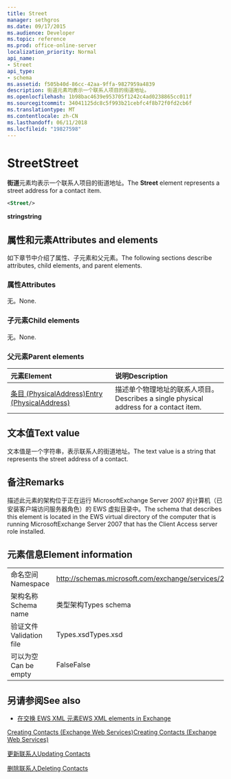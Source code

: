 ```yaml
---
title: Street
manager: sethgros
ms.date: 09/17/2015
ms.audience: Developer
ms.topic: reference
ms.prod: office-online-server
localization_priority: Normal
api_name:
- Street
api_type:
- schema
ms.assetid: f505b40d-86cc-42aa-9ffa-9827959a4839
description: 街道元素均表示一个联系人项目的街道地址。
ms.openlocfilehash: 1b98bac4639e953705f1242c4ad0238865cc011f
ms.sourcegitcommit: 34041125dc8c5f993b21cebfc4f8b72f0fd2cb6f
ms.translationtype: MT
ms.contentlocale: zh-CN
ms.lasthandoff: 06/11/2018
ms.locfileid: "19827598"
---
```

# <a name="street"></a><span data-ttu-id="83338-103">Street</span><span class="sxs-lookup"><span data-stu-id="83338-103">Street</span></span>

<span data-ttu-id="83338-104">**街道**元素均表示一个联系人项目的街道地址。</span><span class="sxs-lookup"><span data-stu-id="83338-104">The **Street** element represents a street address for a contact item.</span></span> 
  
```xml
<Street/>
```

 <span data-ttu-id="83338-105">**string**</span><span class="sxs-lookup"><span data-stu-id="83338-105">**string**</span></span>
## <a name="attributes-and-elements"></a><span data-ttu-id="83338-106">属性和元素</span><span class="sxs-lookup"><span data-stu-id="83338-106">Attributes and elements</span></span>

<span data-ttu-id="83338-107">如下章节中介绍了属性、子元素和父元素。</span><span class="sxs-lookup"><span data-stu-id="83338-107">The following sections describe attributes, child elements, and parent elements.</span></span>
  
### <a name="attributes"></a><span data-ttu-id="83338-108">属性</span><span class="sxs-lookup"><span data-stu-id="83338-108">Attributes</span></span>

<span data-ttu-id="83338-109">无。</span><span class="sxs-lookup"><span data-stu-id="83338-109">None.</span></span>
  
### <a name="child-elements"></a><span data-ttu-id="83338-110">子元素</span><span class="sxs-lookup"><span data-stu-id="83338-110">Child elements</span></span>

<span data-ttu-id="83338-111">无。</span><span class="sxs-lookup"><span data-stu-id="83338-111">None.</span></span>
  
### <a name="parent-elements"></a><span data-ttu-id="83338-112">父元素</span><span class="sxs-lookup"><span data-stu-id="83338-112">Parent elements</span></span>

|<span data-ttu-id="83338-113">**元素**</span><span class="sxs-lookup"><span data-stu-id="83338-113">**Element**</span></span>|<span data-ttu-id="83338-114">**说明**</span><span class="sxs-lookup"><span data-stu-id="83338-114">**Description**</span></span>|
|:-----|:-----|
|[<span data-ttu-id="83338-115">条目 (PhysicalAddress)</span><span class="sxs-lookup"><span data-stu-id="83338-115">Entry (PhysicalAddress)</span></span>](entry-physicaladdress.md) <br/> |<span data-ttu-id="83338-116">描述单个物理地址的联系人项目。</span><span class="sxs-lookup"><span data-stu-id="83338-116">Describes a single physical address for a contact item.</span></span>  <br/> |
   
## <a name="text-value"></a><span data-ttu-id="83338-117">文本值</span><span class="sxs-lookup"><span data-stu-id="83338-117">Text value</span></span>

<span data-ttu-id="83338-118">文本值是一个字符串，表示联系人的街道地址。</span><span class="sxs-lookup"><span data-stu-id="83338-118">The text value is a string that represents the street address of a contact.</span></span>
  
## <a name="remarks"></a><span data-ttu-id="83338-119">备注</span><span class="sxs-lookup"><span data-stu-id="83338-119">Remarks</span></span>

<span data-ttu-id="83338-120">描述此元素的架构位于正在运行 MicrosoftExchange Server 2007 的计算机（已安装客户端访问服务器角色）的 EWS 虚拟目录中。</span><span class="sxs-lookup"><span data-stu-id="83338-120">The schema that describes this element is located in the EWS virtual directory of the computer that is running MicrosoftExchange Server 2007 that has the Client Access server role installed.</span></span>
  
## <a name="element-information"></a><span data-ttu-id="83338-121">元素信息</span><span class="sxs-lookup"><span data-stu-id="83338-121">Element information</span></span>

|||
|:-----|:-----|
|<span data-ttu-id="83338-122">命名空间</span><span class="sxs-lookup"><span data-stu-id="83338-122">Namespace</span></span>  <br/> |http://schemas.microsoft.com/exchange/services/2006/types  <br/> |
|<span data-ttu-id="83338-123">架构名称</span><span class="sxs-lookup"><span data-stu-id="83338-123">Schema name</span></span>  <br/> |<span data-ttu-id="83338-124">类型架构</span><span class="sxs-lookup"><span data-stu-id="83338-124">Types schema</span></span>  <br/> |
|<span data-ttu-id="83338-125">验证文件</span><span class="sxs-lookup"><span data-stu-id="83338-125">Validation file</span></span>  <br/> |<span data-ttu-id="83338-126">Types.xsd</span><span class="sxs-lookup"><span data-stu-id="83338-126">Types.xsd</span></span>  <br/> |
|<span data-ttu-id="83338-127">可以为空</span><span class="sxs-lookup"><span data-stu-id="83338-127">Can be empty</span></span>  <br/> |<span data-ttu-id="83338-128">False</span><span class="sxs-lookup"><span data-stu-id="83338-128">False</span></span>  <br/> |
   
## <a name="see-also"></a><span data-ttu-id="83338-129">另请参阅</span><span class="sxs-lookup"><span data-stu-id="83338-129">See also</span></span>



- [<span data-ttu-id="83338-130">在交换 EWS XML 元素</span><span class="sxs-lookup"><span data-stu-id="83338-130">EWS XML elements in Exchange</span></span>](ews-xml-elements-in-exchange.md)


[<span data-ttu-id="83338-131">Creating Contacts (Exchange Web Services)</span><span class="sxs-lookup"><span data-stu-id="83338-131">Creating Contacts (Exchange Web Services)</span></span>](http://msdn.microsoft.com/library/4845917e-70d1-481c-bbd7-011ec6571789%28Office.15%29.aspx)
  
[<span data-ttu-id="83338-132">更新联系人</span><span class="sxs-lookup"><span data-stu-id="83338-132">Updating Contacts</span></span>](http://msdn.microsoft.com/library/9a865953-b94a-4229-b632-2dee433314be%28Office.15%29.aspx)
  
[<span data-ttu-id="83338-133">删除联系人</span><span class="sxs-lookup"><span data-stu-id="83338-133">Deleting Contacts</span></span>](http://msdn.microsoft.com/library/fcc3dc84-cd3e-455e-a1a7-ae6921c9b588%28Office.15%29.aspx)


